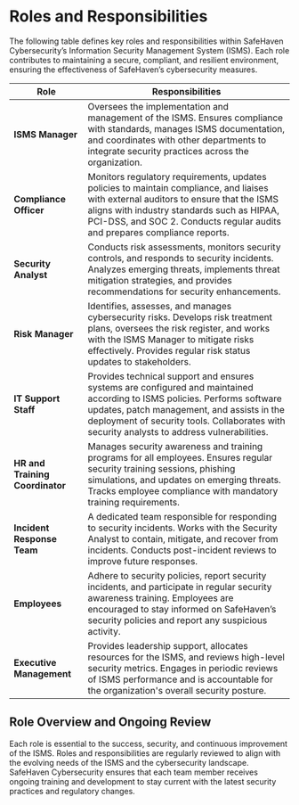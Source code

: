 
# Roles and Responsibilities

The following table defines key roles and responsibilities within SafeHaven Cybersecurity’s Information Security Management System (ISMS). Each role contributes to maintaining a secure, compliant, and resilient environment, ensuring the effectiveness of SafeHaven’s cybersecurity measures.

| Role                       | Responsibilities                                                                              |
|----------------------------|-----------------------------------------------------------------------------------------------|
| **ISMS Manager**           | Oversees the implementation and management of the ISMS. Ensures compliance with standards, manages ISMS documentation, and coordinates with other departments to integrate security practices across the organization. |
| **Compliance Officer**     | Monitors regulatory requirements, updates policies to maintain compliance, and liaises with external auditors to ensure that the ISMS aligns with industry standards such as HIPAA, PCI-DSS, and SOC 2. Conducts regular audits and prepares compliance reports. |
| **Security Analyst**       | Conducts risk assessments, monitors security controls, and responds to security incidents. Analyzes emerging threats, implements threat mitigation strategies, and provides recommendations for security enhancements. |
| **Risk Manager**           | Identifies, assesses, and manages cybersecurity risks. Develops risk treatment plans, oversees the risk register, and works with the ISMS Manager to mitigate risks effectively. Provides regular risk status updates to stakeholders. |
| **IT Support Staff**       | Provides technical support and ensures systems are configured and maintained according to ISMS policies. Performs software updates, patch management, and assists in the deployment of security tools. Collaborates with security analysts to address vulnerabilities. |
| **HR and Training Coordinator** | Manages security awareness and training programs for all employees. Ensures regular security training sessions, phishing simulations, and updates on emerging threats. Tracks employee compliance with mandatory training requirements. |
| **Incident Response Team** | A dedicated team responsible for responding to security incidents. Works with the Security Analyst to contain, mitigate, and recover from incidents. Conducts post-incident reviews to improve future responses. |
| **Employees**              | Adhere to security policies, report security incidents, and participate in regular security awareness training. Employees are encouraged to stay informed on SafeHaven’s security policies and report any suspicious activity. |
| **Executive Management**   | Provides leadership support, allocates resources for the ISMS, and reviews high-level security metrics. Engages in periodic reviews of ISMS performance and is accountable for the organization's overall security posture. |

## Role Overview and Ongoing Review

Each role is essential to the success, security, and continuous improvement of the ISMS. Roles and responsibilities are regularly reviewed to align with the evolving needs of the ISMS and the cybersecurity landscape. SafeHaven Cybersecurity ensures that each team member receives ongoing training and development to stay current with the latest security practices and regulatory changes.

